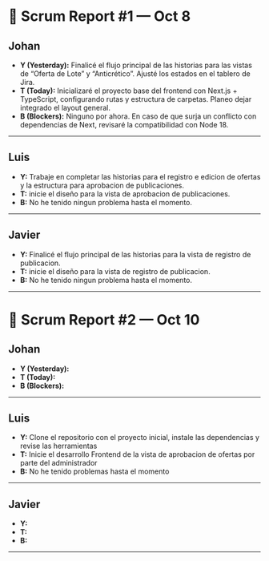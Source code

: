 # 🧾 Scrum Report #1 — Oct 8

## Johan
- **Y (Yesterday):** Finalicé el flujo principal de las historias para las vistas de “Oferta de Lote” y “Anticrético”. Ajusté los estados en el tablero de Jira.  
- **T (Today):** Inicializaré el proyecto base del frontend con Next.js + TypeScript, configurando rutas y estructura de carpetas. Planeo dejar integrado el layout general.  
- **B (Blockers):** Ninguno por ahora. En caso de que surja un conflicto con dependencias de Next, revisaré la compatibilidad con Node 18.

---

## Luis
- **Y:** Trabaje en completar las historias para el registro e edicion de ofertas y la estructura para aprobacion de publicaciones.
- **T:** inicie el diseño para la vista de aprobacion de publicaciones.
- **B:** No he tenido ningun problema hasta el momento.

---

## Javier
- **Y:** Finalicé el flujo principal de las historias para la vista de registro de publicacion.
- **T:** inicie el diseño para la vista de registro de publicacion.
- **B:** No he tenido ningun problema hasta el momento.

---
# 🧾 Scrum Report #2 — Oct 10

## Johan
- **Y (Yesterday):**
- **T (Today):** 
- **B (Blockers):** 

---

## Luis
- **Y:** Clone el repositorio con el proyecto inicial, instale las dependencias y revise las herramientas
- **T:** Inicie el desarrollo Frontend de la vista de aprobacion de ofertas por parte del administrador
- **B:** No he tenido problemas hasta el momento
---

## Javier
- **Y:**
- **T:** 
- **B:** 

---
